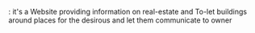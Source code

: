 : it's a Website providing information on real-estate and To-let buildings around places for the desirous and let them communicate to owner

